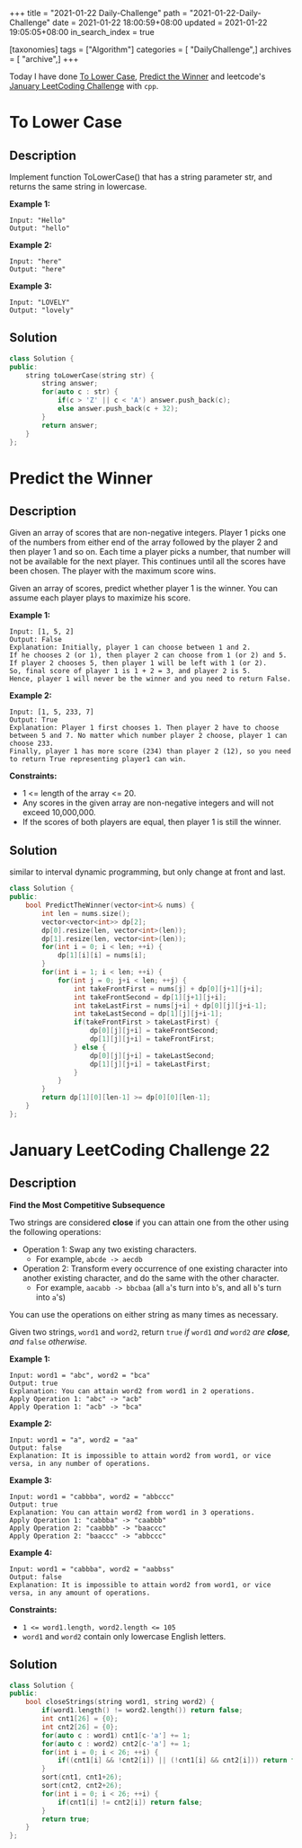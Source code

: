 +++
title = "2021-01-22 Daily-Challenge"
path = "2021-01-22-Daily-Challenge"
date = 2021-01-22 18:00:59+08:00
updated = 2021-01-22 19:05:05+08:00
in_search_index = true

[taxonomies]
tags = ["Algorithm"]
categories = [ "DailyChallenge",]
archives = [ "archive",]
+++

Today I have done [To Lower Case](https://leetcode.com/problems/to-lower-case), [Predict the Winner](https://leetcode.com/problems/predict-the-winner/) and leetcode's [January LeetCoding Challenge](https://leetcode.com/explore/challenge/card/january-leetcoding-challenge-2021/581/week-3-january-15th-january-21st/3611/) with `cpp`.

<!-- more -->

# To Lower Case

## Description

Implement function ToLowerCase() that has a string parameter str, and returns the same string in lowercase.

 

**Example 1:**

```
Input: "Hello"
Output: "hello"
```

**Example 2:**

```
Input: "here"
Output: "here"
```

**Example 3:**

```
Input: "LOVELY"
Output: "lovely"
```

## Solution

``` cpp
class Solution {
public:
    string toLowerCase(string str) {
        string answer;
        for(auto c : str) {
            if(c > 'Z' || c < 'A') answer.push_back(c);
            else answer.push_back(c + 32);
        }
        return answer;
    }
};
```

# Predict the Winner

## Description

Given an array of scores that are non-negative integers. Player 1 picks one of the numbers from either end of the array followed by the player 2 and then player 1 and so on. Each time a player picks a number, that number will not be available for the next player. This continues until all the scores have been chosen. The player with the maximum score wins.

Given an array of scores, predict whether player 1 is the winner. You can assume each player plays to maximize his score.

**Example 1:**

```
Input: [1, 5, 2]
Output: False
Explanation: Initially, player 1 can choose between 1 and 2. 
If he chooses 2 (or 1), then player 2 can choose from 1 (or 2) and 5. If player 2 chooses 5, then player 1 will be left with 1 (or 2). 
So, final score of player 1 is 1 + 2 = 3, and player 2 is 5. 
Hence, player 1 will never be the winner and you need to return False.
```

 

**Example 2:**

```
Input: [1, 5, 233, 7]
Output: True
Explanation: Player 1 first chooses 1. Then player 2 have to choose between 5 and 7. No matter which number player 2 choose, player 1 can choose 233.
Finally, player 1 has more score (234) than player 2 (12), so you need to return True representing player1 can win.
```

 

**Constraints:**

- 1 <= length of the array <= 20.
- Any scores in the given array are non-negative integers and will not exceed 10,000,000.
- If the scores of both players are equal, then player 1 is still the winner.

## Solution

similar to interval dynamic programming, but only change at front and last.

``` cpp
class Solution {
public:
    bool PredictTheWinner(vector<int>& nums) {
        int len = nums.size();
        vector<vector<int>> dp[2];
        dp[0].resize(len, vector<int>(len));
        dp[1].resize(len, vector<int>(len));
        for(int i = 0; i < len; ++i) {
            dp[1][i][i] = nums[i];
        }
        for(int i = 1; i < len; ++i) {
            for(int j = 0; j+i < len; ++j) {
                int takeFrontFirst = nums[j] + dp[0][j+1][j+i];
                int takeFrontSecond = dp[1][j+1][j+i];
                int takeLastFirst = nums[j+i] + dp[0][j][j+i-1];
                int takeLastSecond = dp[1][j][j+i-1];
                if(takeFrontFirst > takeLastFirst) {
                    dp[0][j][j+i] = takeFrontSecond;
                    dp[1][j][j+i] = takeFrontFirst;
                } else {
                    dp[0][j][j+i] = takeLastSecond;
                    dp[1][j][j+i] = takeLastFirst;
                }
            }
        }
        return dp[1][0][len-1] >= dp[0][0][len-1];
    }
};
```

# January LeetCoding Challenge 22

## Description

**Find the Most Competitive Subsequence**

Two strings are considered **close** if you can attain one from the other using the following operations:

- Operation 1: Swap any two existing characters.
  - For example, `abcde -> aecdb`
- Operation 2: Transform every occurrence of one existing character into another existing character, and do the same with the other character.
  - For example, `aacabb -> bbcbaa` (all `a`'s turn into `b`'s, and all `b`'s turn into `a`'s)

You can use the operations on either string as many times as necessary.

Given two strings, `word1` and `word2`, return `true` *if* `word1` *and* `word2` *are **close**, and* `false` *otherwise.*

 

**Example 1:**

```
Input: word1 = "abc", word2 = "bca"
Output: true
Explanation: You can attain word2 from word1 in 2 operations.
Apply Operation 1: "abc" -> "acb"
Apply Operation 1: "acb" -> "bca"
```

**Example 2:**

```
Input: word1 = "a", word2 = "aa"
Output: false
Explanation: It is impossible to attain word2 from word1, or vice versa, in any number of operations.
```

**Example 3:**

```
Input: word1 = "cabbba", word2 = "abbccc"
Output: true
Explanation: You can attain word2 from word1 in 3 operations.
Apply Operation 1: "cabbba" -> "caabbb"
Apply Operation 2: "caabbb" -> "baaccc"
Apply Operation 2: "baaccc" -> "abbccc"
```

**Example 4:**

```
Input: word1 = "cabbba", word2 = "aabbss"
Output: false
Explanation: It is impossible to attain word2 from word1, or vice versa, in any amount of operations.
```

 

**Constraints:**

- `1 <= word1.length, word2.length <= 105`
- `word1` and `word2` contain only lowercase English letters.

## Solution

``` cpp
class Solution {
public:
    bool closeStrings(string word1, string word2) {
        if(word1.length() != word2.length()) return false;
        int cnt1[26] = {0};
        int cnt2[26] = {0};
        for(auto c : word1) cnt1[c-'a'] += 1;
        for(auto c : word2) cnt2[c-'a'] += 1;
        for(int i = 0; i < 26; ++i) {
            if((cnt1[i] && !cnt2[i]) || (!cnt1[i] && cnt2[i])) return false;
        }
        sort(cnt1, cnt1+26);
        sort(cnt2, cnt2+26);
        for(int i = 0; i < 26; ++i) {
            if(cnt1[i] != cnt2[i]) return false;
        }
        return true;
    }
};
```
